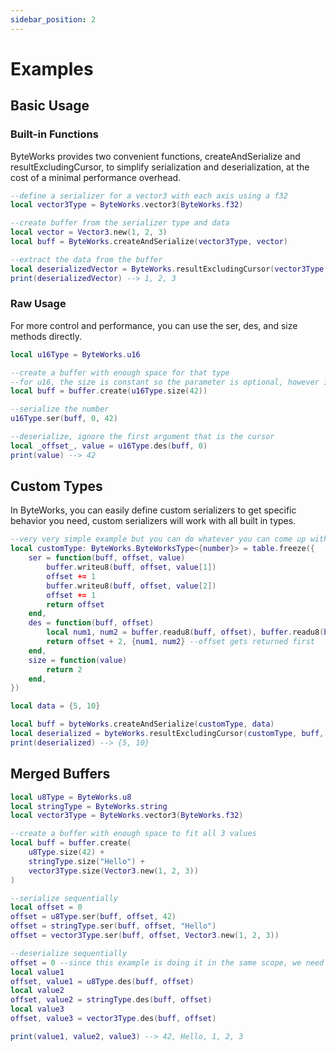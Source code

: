 ```yaml
---
sidebar_position: 2
---
```


# Examples

## Basic Usage

### Built-in Functions

ByteWorks provides two convenient functions, createAndSerialize and resultExcludingCursor, to simplify serialization and deserialization, at the cost of a minimal performance overhead.

```lua
--define a serializer for a vector3 with each axis using a f32
local vector3Type = ByteWorks.vector3(ByteWorks.f32)

--create buffer from the serializer type and data
local vector = Vector3.new(1, 2, 3)
local buff = ByteWorks.createAndSerialize(vector3Type, vector)

--extract the data from the buffer
local deserializedVector = ByteWorks.resultExcludingCursor(vector3Type, buff, 0)
print(deserializedVector) --> 1, 2, 3
```

### Raw Usage

For more control and performance, you can use the ser, des, and size methods directly.

```lua
local u16Type = ByteWorks.u16

--create a buffer with enough space for that type
--for u16, the size is constant so the parameter is optional, however if you use strict then you still want to pass in the value because the luau type system expects a parameter
local buff = buffer.create(u16Type.size(42))

--serialize the number
u16Type.ser(buff, 0, 42)

--deserialize, ignore the first argument that is the cursor
local _offset_, value = u16Type.des(buff, 0)
print(value) --> 42
```

## Custom Types

In ByteWorks, you can easily define custom serializers to get specific behavior you need, custom serializers will work with all built in types.

```lua
--very very simple example but you can do whatever you can come up with
local customType: ByteWorks.ByteWorksType<{number}> = table.freeze({
	ser = function(buff, offset, value)
		buffer.writeu8(buff, offset, value[1])
		offset += 1
		buffer.writeu8(buff, offset, value[2])
		offset += 1
		return offset
	end,
	des = function(buff, offset)
		local num1, num2 = buffer.readu8(buff, offset), buffer.readu8(buff, offset + 1)
		return offset + 2, {num1, num2} --offset gets returned first
	end,
	size = function(value)
		return 2
	end,
})

local data = {5, 10}

local buff = byteWorks.createAndSerialize(customType, data)
local deserialized = byteWorks.resultExcludingCursor(customType, buff, 0)
print(deserialized) --> {5, 10}
```

## Merged Buffers

```lua
local u8Type = ByteWorks.u8
local stringType = ByteWorks.string
local vector3Type = ByteWorks.vector3(ByteWorks.f32)

--create a buffer with enough space to fit all 3 values
local buff = buffer.create(
	u8Type.size(42) +
	stringType.size("Hello") +
	vector3Type.size(Vector3.new(1, 2, 3))
)

--serialize sequentially
local offset = 0
offset = u8Type.ser(buff, offset, 42)
offset = stringType.ser(buff, offset, "Hello")
offset = vector3Type.ser(buff, offset, Vector3.new(1, 2, 3))

--deserialize sequentially
offset = 0 --since this example is doing it in the same scope, we need to set offset back to 0
local value1
offset, value1 = u8Type.des(buff, offset)
local value2
offset, value2 = stringType.des(buff, offset)
local value3
offset, value3 = vector3Type.des(buff, offset)

print(value1, value2, value3) --> 42, Hello, 1, 2, 3
```
